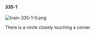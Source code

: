 #### 335-1
![train-335-1-0.png](https://github.com/lil-lab/nlvr/raw/master/nlvr/train/images/36/train-335-1-0.png "train-335-1-0.png")

There is a circle closely touching a corner